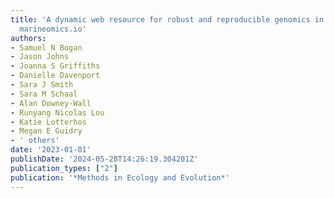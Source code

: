 ```yaml
---
title: 'A dynamic web resource for robust and reproducible genomics in nonmodel species:
  marineomics.io'
authors:
- Samuel N Bogan
- Jason Johns
- Joanna S Griffiths
- Danielle Davenport
- Sara J Smith
- Sara M Schaal
- Alan Downey-Wall
- Runyang Nicolas Lou
- Katie Lotterhos
- Megan E Guidry
- ' others'
date: '2023-01-01'
publishDate: '2024-05-20T14:26:19.304201Z'
publication_types: ["2"]
publication: '*Methods in Ecology and Evolution*'
---
```


